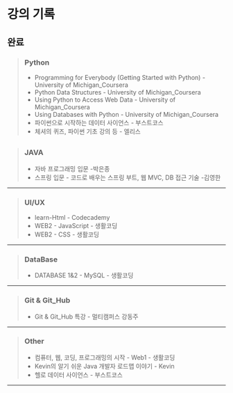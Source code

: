 # 강의 기록

## 완료

> ### Python
>
> - Programming for Everybody (Getting Started with Python) - University of Michigan_Coursera
> - Python Data Structures - University of Michigan_Coursera
> - Using Python to Access Web Data - University of Michigan_Coursera
> - Using Databases with Python - University of Michigan_Coursera
> - 파이썬으로 시작하는 데이터 사이언스 - 부스트코스
> - 체셔의 퀴즈, 파이썬 기초 강의 등 - 엘리스

## 

> ### JAVA
>
> - 자바 프로그래밍 입문 -박은종 
> - 스프링 입문 - 코드로 배우는 스프링 부트, 웹 MVC, DB 접근 기술 -김영한

---

> ### UI/UX
>
> - learn-Html - Codecademy
> - WEB2 - JavaScript - 생활코딩 
> - WEB2 - CSS - 생활코딩

---

> ### DataBase
>
> - DATABASE 1&2 - MySQL - 생활코딩 

---

> ### Git & Git_Hub
>
> - Git & Git_Hub 특강 - 멀티캠퍼스 강동주

---

> ### Other
>
> - 컴퓨터, 웹, 코딩, 프로그래밍의 시작 - Web1 - 생활코딩 
> - Kevin의 알기 쉬운 Java 개발자 로드맵 이야기 - Kevin
> - 헬로 데이터 사이언스 - 부스트코스

---

